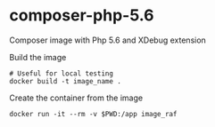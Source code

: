# composer-php-5.6
Composer image with Php 5.6 and XDebug extension

Build the image
```
# Useful for local testing
docker build -t image_name .
```

Create the container from the image
```
docker run -it --rm -v $PWD:/app image_raf
```
